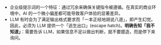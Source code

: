 - 企业级提示词的一个特征：通过冗余来确保关键指令被遵循。在真实的商业环境中，AI 的一个微小偏差都可能导致客户体验的显著差异。
- LLM 有时会为了满足输出格式要求而「一本正经地胡说八道」，即产生幻觉。因此，必须为 LLM 提供一个「逃生出口」(escape hatch)。**明确告知「我不知道」**：需要告诉 LLM，如果信息不足以做出判断，就不要臆造，而是停下来询问。